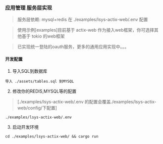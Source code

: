 ### 应用管理 服务层实现

> 服务层依赖: mysql+redis 在 ./examples/lsys-actix-web/.env 配置

> 使用示例[examples]目前基于 actix-web 作为接入web框架，你可选择其他基于 tokio 的web框架

> 已实现统一登陆的oauth服务，更多的通用应用实现中。。。


#### 开发配置

1. 导入SQL到数据库
```
导入 ./assets/tables.sql 到MYSQL
```

2. 修改你的REDIS,MYSQL等的配置
> [./examples/lsys-actix-web/.env 的配置会覆盖./examples/lsys-actix-web/config/下配置]

```
./examples/lsys-actix-web/.env 
```

3. 启动开发环境
```
cd ./examples/lsys-actix-web/ && cargo run 
```